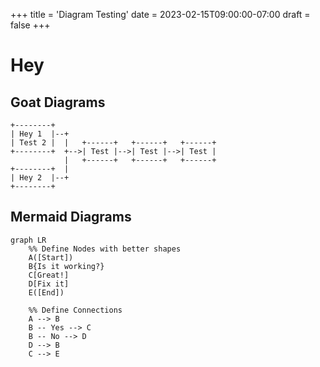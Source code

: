 +++
title = 'Diagram Testing'
date = 2023-02-15T09:00:00-07:00
draft = false
+++


# Hey

## Goat Diagrams

```goat
+--------+
| Hey 1  |--+
| Test 2 |  |   +------+   +------+   +------+
+--------+  +-->| Test |-->| Test |-->| Test |
            |   +------+   +------+   +------+
+--------+  |
| Hey 2  |--+
+--------+
```

## Mermaid Diagrams

```mermaid
graph LR
    %% Define Nodes with better shapes
    A([Start])
    B{Is it working?}
    C[Great!]
    D[Fix it]
    E([End])

    %% Define Connections
    A --> B
    B -- Yes --> C
    B -- No --> D
    D --> B
    C --> E
```
